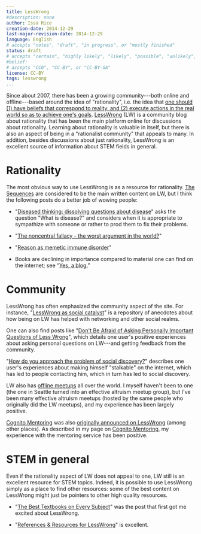 ```yaml
---
title: LessWrong
#description: none
author: Issa Rice
creation-date: 2014-12-29
last-major-revision-date: 2014-12-29
language: English
# accepts "notes", "draft", "in progress", or "mostly finished"
status: draft
# accepts "certain", "highly likely", "likely", "possible", "unlikely", "highly unlikely", "remote", "impossible", "log", "emotional", or "fiction"
#belief: 
# accepts "CC0", "CC-BY", or "CC-BY-SA"
license: CC-BY
tags: lesswrong
...
```



Since about 2007, there has been a growing community---both online and offline---based around the idea of "rationality", i.e. the idea that [one should (1) have beliefs that correspond to reality, and (2) execute actions in the real world so as to achieve one's goals](http://lesswrong.com/lw/31/what_do_we_mean_by_rationality/).
[LessWrong](http://lesswrong.com) (LW) is a community blog about rationality that has been the main platform online for discussions about rationality.
Learning about rationality is valuable in itself, but there is also an aspect of being in a "rationalist community" that appeals to many.
In addition, besides discussions about just rationality, LessWrong is an excellent source of information about STEM fields in general.

# Rationality

The most obvious way to use LessWrong is as a resource for rationality.
[The Sequences](http://wiki.lesswrong.com/wiki/Sequences) are considered to be the main written content on LW, but I think the following posts do a better job of wowing people:

- "[Diseased thinking: dissolving questions about disease](http://lesswrong.com/lw/2as/diseased_thinking_dissolving_questions_about/)" asks the question "What is disease?" and considers when it is appropriate to sympathize with someone or rather to prod them to fix their problems.

- "[The noncentral fallacy - the worst argument in the world?](http://lesswrong.com/lw/e95/the_noncentral_fallacy_the_worst_argument_in_the/)"

- "[Reason as memetic immune disorder](http://lesswrong.com/lw/18b/reason_as_memetic_immune_disorder/)"

- Books are declining in importance compared to material one can find on the internet; see “[Yes, a blog.](http://lesswrong.com/lw/33j/yes_a_blog/)”

<!-- FIXME: maybe insert a guide in here of how to effectively use LW -->

# Community

LessWrong has often emphasized the community aspect of the site.
For instance, "[LessWrong as social catalyst](http://lesswrong.com/lw/k4o/lesswrong_as_social_catalyst/)" is a repository of anecdotes about how being on LW has helped with networking and other social realms.

One can also find posts like "[Don't Be Afraid of Asking Personally Important Questions of Less Wrong](http://lesswrong.com/lw/l5w/dont_be_afraid_of_asking_personally_important/)", which details one user's positive experiences about asking personal questions on LW---and getting feedback from the community.

"[How do you approach the problem of social discovery?](http://lesswrong.com/lw/k3s/how_do_you_approach_the_problem_of_social/)" describes one user's experiences about making himself "stalkable" on the internet, which has led to people contacting him, which in turn has led to social discovery.

LW also has [offline meetups](http://lesswrong.com/meetups/) all over the world.
I myself haven't been to one (the one in Seattle turned into an effective altruism meetup group), but I've been many effective altruism meetups (hosted by the same people who originally did the LW meetups), and my experience has been largely positive.

[Cognito Mentoring]() was also [originally announced on LessWrong](http://lesswrong.com/lw/jee/cognito_mentoring_an_advising_service_for/) (among other places).
As described in my page on [Cognito Mentoring](), my experience with the mentoring service has been positive.

# STEM in general

Even if the rationality aspect of LW does not appeal to one, LW still is an excellent resource for STEM topics.
Indeed, it is possible to use LessWrong simply as a place to find other resources: some of the best content on LessWrong might just be pointers to other high quality resources.

- "[The Best Textbooks on Every Subject](http://lesswrong.com/lw/3gu/the_best_textbooks_on_every_subject/)" was the post that first got me excited about LessWrong.

- "[References \& Resources for LessWrong](http://lesswrong.com/lw/2un/references_resources_for_lesswrong/)" is excellent.
